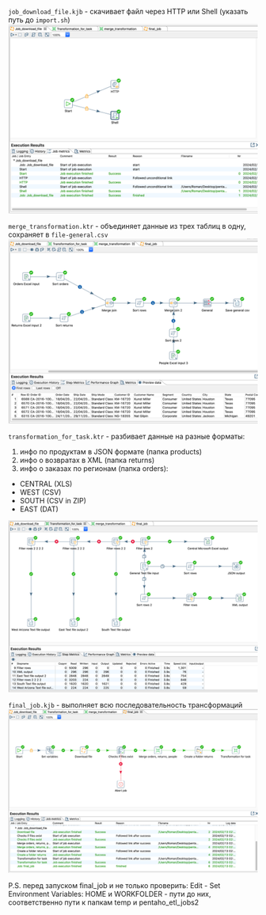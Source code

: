`job_download_file.kjb` - скачивает файл через HTTP или Shell (указать путь до `import.sh`)
![download](https://github.com/romantitovmephi/Pentaho-DI-ETL-Projects/blob/main/pentaho_etl_project2/screens/dwnld.png)

`merge_transformation.ktr` - объединяет данные из трех таблиц в одну, сохраняет в `file-general.csv`
![merge](https://github.com/romantitovmephi/Pentaho-DI-ETL-Projects/blob/main/pentaho_etl_project2/screens/mrg.png)

`transformation_for_task.ktr` - разбивает данные на разные форматы:
1) инфо по продуктам в JSON формате (папка products)
2) инфо о возвратах в XML (папка returns)
3) инфо о заказах по регионам (папка orders):
  - CENTRAL (XLS)
  - WEST (CSV)
  - SOUTH (CSV in ZIP)
  - EAST (DAT)

![tft](https://github.com/romantitovmephi/Pentaho-DI-ETL-Projects/blob/main/pentaho_etl_project2/screens/tft.png)

`final_job.kjb` - выполняет всю последовательность трансформаций
![final](https://github.com/romantitovmephi/Pentaho-DI-ETL-Projects/blob/main/pentaho_etl_project2/screens/final.png)


P.S. перед запуском final_job и не только проверить: Edit - Set Environment Variables: HOME и WORKFOLDER - пути до них, соответственно пути к папкам temp и pentaho_etl_jobs2
